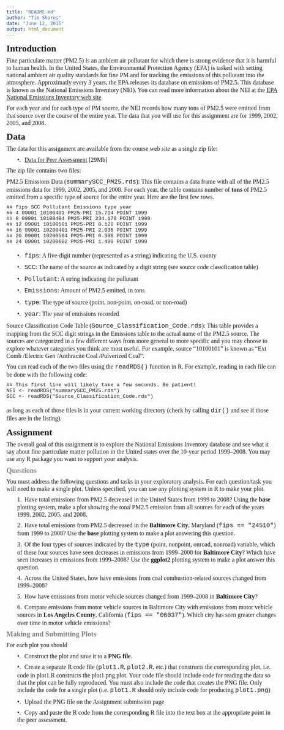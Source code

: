 ```yaml
---
title: "README.md"
author: "Tim Shores"
date: "June 12, 2015"
output: html_document
---
```

<?xml version="1.0" encoding="UTF-8"?>
<!DOCTYPE html PUBLIC "-//W3C//DTD XHTML 1.1 plus MathML 2.0//EN" "http://www.w3.org/Math/DTD/mathml2/xhtml-math11-f.dtd">
<html xmlns="http://www.w3.org/1999/xhtml"><!--This file was converted to xhtml by LibreOffice - see http://cgit.freedesktop.org/libreoffice/core/tree/filter/source/xslt for the code.-->

<head profile="http://dublincore.org/documents/dcmi-terms/">
<meta http-equiv="Content-Type" content="application/xhtml+xml; charset=utf-8"/>
<title xml:lang="en-US">README</title>
<meta name="DCTERMS.title" content="" xml:lang="en-US"/>
<meta name="DCTERMS.language" content="en-US" scheme="DCTERMS.RFC4646"/>
<meta name="DCTERMS.source" content="http://xml.openoffice.org/odf2xhtml"/>
<meta name="DCTERMS.issued" content="2015-06-12T20:46:55.955869070" scheme="DCTERMS.W3CDTF"/>
<meta name="DCTERMS.modified" content="2015-06-12T20:47:19.011736750" scheme="DCTERMS.W3CDTF"/>
<meta name="DCTERMS.provenance" content="" xml:lang="en-US"/>
<meta name="DCTERMS.subject" content="," xml:lang="en-US"/>

<link rel="schema.DC" href="http://purl.org/dc/elements/1.1/" hreflang="en"/>
<link rel="schema.DCTERMS" href="http://purl.org/dc/terms/" hreflang="en"/>
<link rel="schema.DCTYPE" href="http://purl.org/dc/dcmitype/" hreflang="en"/>
<link rel="schema.DCAM" href="http://purl.org/dc/dcam/" hreflang="en"/>

<style type="text/css">
@page {  }
table { border-collapse:collapse; border-spacing:0; empty-cells:show }
td, th { vertical-align:top; font-size:12pt;}
h1, h2, h3, h4, h5, h6 { clear:both }
ol, ul { margin:0; padding:0;}
li { list-style: none; margin:0; padding:0;}
<!-- "li span.odfLiEnd" - IE 7 issue-->
li span. { clear: both; line-height:0; width:0; height:0; margin:0; padding:0; }
span.footnodeNumber { padding-right:1em; }
span.annotation_style_by_filter { font-size:95%; font-family:Arial; background-color:#fff000;  margin:0; border:0; padding:0;  }
* { margin:0;}
.Heading_20_2 { font-size:18pt; margin-bottom:0.0835in; margin-top:0.139in; font-family:Liberation Serif; writing-mode:page; font-weight:bold; }
.Heading_20_3 { font-size:14pt; margin-bottom:0.0835in; margin-top:0.0972in; font-family:Liberation Serif; writing-mode:page; color:#808080; font-weight:bold; }
.P1 { font-size:12pt; line-height:120%; margin-bottom:0.0972in; margin-top:0in; font-family:Liberation Serif; writing-mode:page; }
.P2 { font-size:12pt; line-height:120%; margin-bottom:0.0972in; margin-top:0in; font-family:Liberation Serif; writing-mode:page; }
.P3 { font-size:12pt; line-height:120%; margin-bottom:0.0972in; margin-top:0in; font-family:Liberation Serif; writing-mode:page; }
.P4 { font-size:12pt; line-height:120%; margin-bottom:0.0972in; margin-top:0in; font-family:Liberation Serif; writing-mode:page; }
.P5 { font-size:10pt; margin-bottom:0.1965in; margin-top:0in; font-family:Liberation Mono; writing-mode:page; }
.Preformatted_20_Text { font-size:10pt; font-family:Liberation Mono; writing-mode:page; margin-top:0in; margin-bottom:0in; }
.Standard { font-size:12pt; font-family:Liberation Serif; writing-mode:page; }
.Text_20_body { font-size:12pt; font-family:Liberation Serif; writing-mode:page; margin-top:0in; margin-bottom:0.0972in; line-height:120%; }
.Sect1 { margin-left:0in; margin-right:0in; }
.Bullet_20_Symbols { font-family:OpenSymbol; }
.Source_20_Text { font-family:Liberation Mono; }
.T1 { font-weight:bold; }
.T2 { font-style:italic; }
<!-- ODF styles with no properties representable as CSS -->
.Numbering_20_Symbols  { }
</style>

</head>

<body dir="ltr" style="max-width:8.5in;margin-top:0.7874in; margin-bottom:0.7874in; margin-left:0.7874in; margin-right:0.7874in; writing-mode:lr-tb; ">
<h2 class="Heading_20_2"><a id="a__Introduction"><span/></a>Introduction</h2>
<!--Next 'div' was a 'text:section'.-->
<div class="Sect1" id="evaluatedGroup-f5ff7c3e71d8f4ff">
<p class="Text_20_body">Fine particulate matter (PM2.5) is an ambient air pollutant for which there is strong evidence that it is harmful to human health. In the United States, the Environmental Protection Agency (EPA) is tasked with setting national ambient air quality standards for fine PM and for tracking the emissions of this pollutant into the atmosphere. Approximatly every 3 years, the EPA releases its database on emissions of PM2.5. This database is known as the National Emissions Inventory (NEI). You can read more information about the NEI at the <a href="http://www.epa.gov/ttn/chief/eiinformation.html">EPA National Emissions Inventory web site</a>.</p>
<p class="Text_20_body">For each year and for each type of PM source, the NEI records how many tons of PM2.5 were emitted from that source over the course of the entire year. The data that you will use for this assignment are for 1999, 2002, 2005, and 2008.</p>
<h2 class="Heading_20_2"><a id="a__Data"><span/></a>Data</h2>
<p class="Text_20_body">The data for this assignment are available from the course web site as a single zip file:</p>
<ul>
<li>
<p class="P1" style="margin-left:0.748cm;"><span class="Bullet_20_Symbols" style="display:block;float:left;min-width:0.4991cm;">•.</span><a href="https://d396qusza40orc.cloudfront.net/exdata%2Fdata%2FNEI_data.zip">Data for Peer Assessment</a> [29Mb] <span class="odfLiEnd"/> </p>
</li>
</ul>
<p class="Text_20_body">The zip file contains two files:</p>
<p class="Text_20_body">PM2.5 Emissions Data (<span class="Source_20_Text">summarySCC_PM25.rds</span>): This file contains a data frame with all of the PM2.5 emissions data for 1999, 2002, 2005, and 2008. For each year, the table contains number of <span class="T1">tons</span> of PM2.5 emitted from a specific type of source for the entire year. Here are the first few rows.</p>
<p class="Preformatted_20_Text"><span class="Source_20_Text">##     fips      SCC Pollutant Emissions  type year</span></p>
<p class="Preformatted_20_Text"><span class="Source_20_Text">## 4  09001 10100401  PM25-PRI    15.714 POINT 1999</span></p>
<p class="Preformatted_20_Text"><span class="Source_20_Text">## 8  09001 10100404  PM25-PRI   234.178 POINT 1999</span></p>
<p class="Preformatted_20_Text"><span class="Source_20_Text">## 12 09001 10100501  PM25-PRI     0.128 POINT 1999</span></p>
<p class="Preformatted_20_Text"><span class="Source_20_Text">## 16 09001 10200401  PM25-PRI     2.036 POINT 1999</span></p>
<p class="Preformatted_20_Text"><span class="Source_20_Text">## 20 09001 10200504  PM25-PRI     0.388 POINT 1999</span></p>
<p class="P5"><span class="Source_20_Text">## 24 09001 10200602  PM25-PRI     1.490 POINT 1999</span></p>
<ul>
<li>
<p class="P2" style="margin-left:0.748cm;"><span class="Bullet_20_Symbols" style="display:block;float:left;min-width:0.4991cm;">•.</span><span class="Source_20_Text">fips</span>: A five-digit number (represented as a string) indicating the U.S. county <span class="odfLiEnd"/> </p>
</li>
<li>
<p class="P2" style="margin-left:0.748cm;"><span class="Bullet_20_Symbols" style="display:block;float:left;min-width:0.4991cm;">•.</span><span class="Source_20_Text">SCC</span>: The name of the source as indicated by a digit string (see source code classification table)<span class="odfLiEnd"/> </p>
</li>
<li>
<p class="P2" style="margin-left:0.748cm;"><span class="Bullet_20_Symbols" style="display:block;float:left;min-width:0.4991cm;">•.</span><span class="Source_20_Text">Pollutant</span>: A string indicating the pollutant<span class="odfLiEnd"/> </p>
</li>
<li>
<p class="P2" style="margin-left:0.748cm;"><span class="Bullet_20_Symbols" style="display:block;float:left;min-width:0.4991cm;">•.</span><span class="Source_20_Text">Emissions</span>: Amount of PM2.5 emitted, in tons<span class="odfLiEnd"/> </p>
</li>
<li>
<p class="P2" style="margin-left:0.748cm;"><span class="Bullet_20_Symbols" style="display:block;float:left;min-width:0.4991cm;">•.</span><span class="Source_20_Text">type</span>: The type of source (point, non-point, on-road, or non-road)<span class="odfLiEnd"/> </p>
</li>
<li>
<p class="P2" style="margin-left:0.748cm;"><span class="Bullet_20_Symbols" style="display:block;float:left;min-width:0.4991cm;">•.</span><span class="Source_20_Text">year</span>: The year of emissions recorded<span class="odfLiEnd"/> </p>
</li>
</ul>
<p class="Text_20_body">Source Classification Code Table (<span class="Source_20_Text">Source_Classification_Code.rds</span>): This table provides a mapping from the SCC digit strings in the Emissions table to the actual name of the PM2.5 source. The sources are categorized in a few different ways from more general to more specific and you may choose to explore whatever categories you think are most useful. For example, source “10100101” is known as “Ext Comb /Electric Gen /Anthracite Coal /Pulverized Coal”.</p>
<p class="Text_20_body">You can read each of the two files using the <span class="Source_20_Text">readRDS()</span> function in R. For example, reading in each file can be done with the following code:</p>
<p class="Preformatted_20_Text"><span class="Source_20_Text">## This first line will likely take a few seconds. Be patient!</span></p>
<p class="Preformatted_20_Text"><span class="Source_20_Text">NEI &lt;- readRDS("summarySCC_PM25.rds")</span></p>
<p class="P5"><span class="Source_20_Text">SCC &lt;- readRDS("Source_Classification_Code.rds")</span></p>
<p class="Text_20_body">as long as each of those files is in your current working directory (check by calling <span class="Source_20_Text">dir()</span> and see if those files are in the listing).</p>
<h2 class="Heading_20_2"><a id="a__Assignment"><span/></a>Assignment</h2>
<p class="Text_20_body">The overall goal of this assignment is to explore the National Emissions Inventory database and see what it say about fine particulate matter pollution in the United states over the 10-year period 1999–2008. You may use any R package you want to support your analysis.</p>
<h3 class="Heading_20_3"><a id="a__Questions"><span/></a>Questions</h3>
<p class="Text_20_body">You must address the following questions and tasks in your exploratory analysis. For each question/task you will need to make a single plot. Unless specified, you can use any plotting system in R to make your plot.</p>
<ol>
<li>
<p class="P3" style="margin-left:0.748cm;"><span class="Numbering_20_Symbols" style="display:block;float:left;min-width:0.4991cm;">1.</span>Have total emissions from PM2.5 decreased in the United States from 1999 to 2008? Using the <span class="T1">base</span> plotting system, make a plot showing the <span class="T2">total</span> PM2.5 emission from all sources for each of the years 1999, 2002, 2005, and 2008.<span class="odfLiEnd"/> </p>
</li>
<li>
<p class="P3" style="margin-left:0.748cm;"><span class="Numbering_20_Symbols" style="display:block;float:left;min-width:0.4991cm;">2.</span>Have total emissions from PM2.5 decreased in the <span class="T1">Baltimore City</span>, Maryland (<span class="Source_20_Text">fips == "24510"</span>) from 1999 to 2008? Use the <span class="T1">base</span> plotting system to make a plot answering this question.<span class="odfLiEnd"/> </p>
</li>
<li>
<p class="P3" style="margin-left:0.748cm;"><span class="Numbering_20_Symbols" style="display:block;float:left;min-width:0.4991cm;">3.</span>Of the four types of sources indicated by the <span class="Source_20_Text">type</span> (point, nonpoint, onroad, nonroad) variable, which of these four sources have seen decreases in emissions from 1999–2008 for <span class="T1">Baltimore City</span>? Which have seen increases in emissions from 1999–2008? Use the <span class="T1">ggplot2</span> plotting system to make a plot answer this question.<span class="odfLiEnd"/> </p>
</li>
<li>
<p class="P3" style="margin-left:0.748cm;"><span class="Numbering_20_Symbols" style="display:block;float:left;min-width:0.4991cm;">4.</span>Across the United States, how have emissions from coal combustion-related sources changed from 1999–2008?<span class="odfLiEnd"/> </p>
</li>
<li>
<p class="P3" style="margin-left:0.748cm;"><span class="Numbering_20_Symbols" style="display:block;float:left;min-width:0.4991cm;">5.</span>How have emissions from motor vehicle sources changed from 1999–2008 in <span class="T1">Baltimore City</span>? <span class="odfLiEnd"/> </p>
</li>
<li>
<p class="P3" style="margin-left:0.748cm;"><span class="Numbering_20_Symbols" style="display:block;float:left;min-width:0.4991cm;">6.</span>Compare emissions from motor vehicle sources in Baltimore City with emissions from motor vehicle sources in <span class="T1">Los Angeles County</span>, California (<span class="Source_20_Text">fips == "06037"</span>). Which city has seen greater changes over time in motor vehicle emissions?<span class="odfLiEnd"/> </p>
</li>
</ol>
<h3 class="Heading_20_3"><a id="a__Making_and_Submitting_Plots"><span/></a>Making and Submitting Plots</h3>
<p class="Text_20_body">For each plot you should</p>
<ul>
<li>
<p class="P4" style="margin-left:0.748cm;"><span class="Bullet_20_Symbols" style="display:block;float:left;min-width:0.4991cm;">•.</span>Construct the plot and save it to a <span class="T1">PNG file</span>.<span class="odfLiEnd"/> </p>
</li>
<li>
<p class="P4" style="margin-left:0.748cm;"><span class="Bullet_20_Symbols" style="display:block;float:left;min-width:0.4991cm;">•.</span>Create a separate R code file (<span class="Source_20_Text">plot1.R</span>, <span class="Source_20_Text">plot2.R</span>, etc.) that constructs the corresponding plot, i.e. code in plot1.R constructs the plot1.png plot. Your code file should include code for reading the data so that the plot can be fully reproduced. You must also include the code that creates the PNG file. Only include the code for a single plot (i.e. <span class="Source_20_Text">plot1.R</span> should only include code for producing <span class="Source_20_Text">plot1.png</span>)<span class="odfLiEnd"/> </p>
</li>
<li>
<p class="P4" style="margin-left:0.748cm;"><span class="Bullet_20_Symbols" style="display:block;float:left;min-width:0.4991cm;">•.</span>Upload the PNG file on the Assignment submission page<span class="odfLiEnd"/> </p>
</li>
<li>
<p class="P4" style="margin-left:0.748cm;"><span class="Bullet_20_Symbols" style="display:block;float:left;min-width:0.4991cm;">•.</span>Copy and paste the R code from the corresponding R file into the text box at the appropriate point in the peer assessment.<span class="odfLiEnd"/> </p>
</li>
</ul>
</div>
<p class="Standard"> </p>
</body>
</html>
